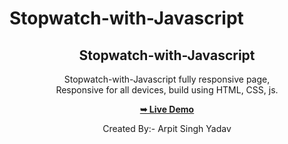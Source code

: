 # Stopwatch-with-Javascript
<div align="center">

  <h2 align="center"> Stopwatch-with-Javascript </h2>
  
  Stopwatch-with-Javascript fully responsive page, <br />Responsive for all devices, build using HTML, CSS, js.

  <a href="https://stopwatch-with-javascript.vercel.app/"><strong>➥ Live Demo</strong></a>

  Created By:- Arpit Singh Yadav

</div>
